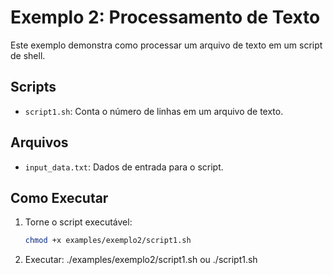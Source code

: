 # Exemplo 2: Processamento de Texto

Este exemplo demonstra como processar um arquivo de texto em um script de shell.

## Scripts

- `script1.sh`: Conta o número de linhas em um arquivo de texto.

## Arquivos

- `input_data.txt`: Dados de entrada para o script.

## Como Executar

1. Torne o script executável:
   ```bash
   chmod +x examples/exemplo2/script1.sh
2. Executar:
   ./examples/exemplo2/script1.sh
   ou 
   ./script1.sh
